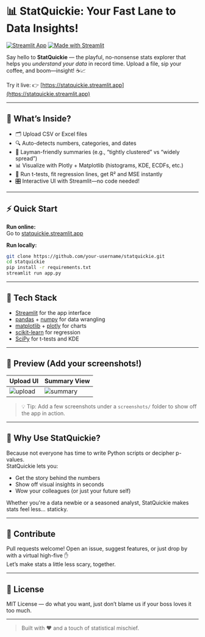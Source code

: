 
# 📊 StatQuickie: Your Fast Lane to Data Insights!

[![Streamlit App](https://img.shields.io/badge/Streamlit-App-brightgreen?logo=streamlit)](https://statquickie.streamlit.app/)
[![Made with Streamlit](https://img.shields.io/badge/Made%20with-Streamlit-red?logo=streamlit)](https://streamlit.io/)

Say hello to **StatQuickie** — the playful, no-nonsense stats explorer that helps you *understand your data* in record time. Upload a file, sip your coffee, and boom—insight! ☕📈

Try it live: 👉 [https://statquickie.streamlit.app](https://statquickie.streamlit.app)

---

## 🚀 What’s Inside?

- 🗂 Upload CSV or Excel files
- 🔍 Auto-detects numbers, categories, and dates
- 🧠 Layman-friendly summaries (e.g., “tightly clustered” vs “widely spread”)
- 📊 Visualize with Plotly + Matplotlib (histograms, KDE, ECDFs, etc.)
- 🧪 Run t-tests, fit regression lines, get R² and MSE instantly
- 🎛 Interactive UI with Streamlit—no code needed!

---

## ⚡ Quick Start

**Run online:**  
Go to [statquickie.streamlit.app](https://statquickie.streamlit.app)

**Run locally:**
```bash
git clone https://github.com/your-username/statquickie.git
cd statquickie
pip install -r requirements.txt
streamlit run app.py
```

---

## 🧬 Tech Stack

- [Streamlit](https://streamlit.io/) for the app interface
- [pandas](https://pandas.pydata.org/) + [numpy](https://numpy.org/) for data wrangling
- [matplotlib](https://matplotlib.org/) + [plotly](https://plotly.com/python/) for charts
- [scikit-learn](https://scikit-learn.org/) for regression
- [SciPy](https://scipy.org/) for t-tests and KDE

---

## 📸 Preview (Add your screenshots!)

| Upload UI | Summary View |
|-----------|--------------|
| ![upload](screenshots/upload.png) | ![summary](screenshots/summary.png) |

> 💡 Tip: Add a few screenshots under a `screenshots/` folder to show off the app in action.

---

## 🎯 Why Use StatQuickie?

Because not everyone has time to write Python scripts or decipher p-values.  
StatQuickie lets you:
- Get the story behind the numbers
- Show off visual insights in seconds
- Wow your colleagues (or just your future self)

Whether you're a data newbie or a seasoned analyst, StatQuickie makes stats feel less... staticky.

---

## 🤝 Contribute

Pull requests welcome! Open an issue, suggest features, or just drop by with a virtual high-five ✋  
Let’s make stats a little less scary, together.

---

## 📄 License

MIT License — do what you want, just don’t blame us if your boss loves it too much.

---

> Built with ❤️ and a touch of statistical mischief.
